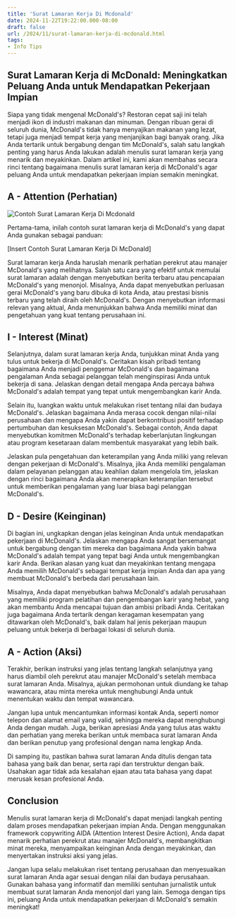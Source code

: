 ```yaml
---
title: 'Surat Lamaran Kerja Di Mcdonald'
date: 2024-11-22T19:22:00.000-08:00
draft: false
url: /2024/11/surat-lamaran-kerja-di-mcdonald.html
tags: 
- Info Tips
---
```


Surat Lamaran Kerja di McDonald: Meningkatkan Peluang Anda untuk Mendapatkan Pekerjaan Impian
---------------------------------------------------------------------------------------------

Siapa yang tidak mengenal McDonald's? Restoran cepat saji ini telah menjadi ikon di industri makanan dan minuman. Dengan ribuan gerai di seluruh dunia, McDonald's tidak hanya menyajikan makanan yang lezat, tetapi juga menjadi tempat kerja yang menjanjikan bagi banyak orang. Jika Anda tertarik untuk bergabung dengan tim McDonald's, salah satu langkah penting yang harus Anda lakukan adalah menulis surat lamaran kerja yang menarik dan meyakinkan. Dalam artikel ini, kami akan membahas secara rinci tentang bagaimana menulis surat lamaran kerja di McDonald's agar peluang Anda untuk mendapatkan pekerjaan impian semakin meningkat.

A - Attention (Perhatian)
-------------------------

![Contoh Surat Lamaran Kerja Di Mcdonald](https://www.contohsurat.my.id/desain/wp-content/uploads/2021/08/contoh-surat-lamaran-kerja-di-mcdonald.jpg)

Pertama-tama, inilah contoh surat lamaran kerja di McDonald's yang dapat Anda gunakan sebagai panduan:

\[Insert Contoh Surat Lamaran Kerja Di McDonald\]

Surat lamaran kerja Anda haruslah menarik perhatian perekrut atau manajer McDonald's yang melihatnya. Salah satu cara yang efektif untuk memulai surat lamaran adalah dengan menyebutkan berita terbaru atau pencapaian McDonald's yang menonjol. Misalnya, Anda dapat menyebutkan perluasan gerai McDonald's yang baru dibuka di kota Anda, atau prestasi bisnis terbaru yang telah diraih oleh McDonald's. Dengan menyebutkan informasi relevan yang aktual, Anda menunjukkan bahwa Anda memiliki minat dan pengetahuan yang kuat tentang perusahaan ini.

I - Interest (Minat)
--------------------

Selanjutnya, dalam surat lamaran kerja Anda, tunjukkan minat Anda yang tulus untuk bekerja di McDonald's. Ceritakan kisah pribadi tentang bagaimana Anda menjadi penggemar McDonald's dan bagaimana pengalaman Anda sebagai pelanggan telah menginspirasi Anda untuk bekerja di sana. Jelaskan dengan detail mengapa Anda percaya bahwa McDonald's adalah tempat yang tepat untuk mengembangkan karir Anda.

Selain itu, luangkan waktu untuk melakukan riset tentang nilai dan budaya McDonald's. Jelaskan bagaimana Anda merasa cocok dengan nilai-nilai perusahaan dan mengapa Anda yakin dapat berkontribusi positif terhadap pertumbuhan dan kesuksesan McDonald's. Sebagai contoh, Anda dapat menyebutkan komitmen McDonald's terhadap keberlanjutan lingkungan atau program kesetaraan dalam membentuk masyarakat yang lebih baik.

Jelaskan pula pengetahuan dan keterampilan yang Anda miliki yang relevan dengan pekerjaan di McDonald's. Misalnya, jika Anda memiliki pengalaman dalam pelayanan pelanggan atau keahlian dalam mengelola tim, jelaskan dengan rinci bagaimana Anda akan menerapkan keterampilan tersebut untuk memberikan pengalaman yang luar biasa bagi pelanggan McDonald's.

D - Desire (Keinginan)
----------------------

Di bagian ini, ungkapkan dengan jelas keinginan Anda untuk mendapatkan pekerjaan di McDonald's. Jelaskan mengapa Anda sangat bersemangat untuk bergabung dengan tim mereka dan bagaimana Anda yakin bahwa McDonald's adalah tempat yang tepat bagi Anda untuk mengembangkan karir Anda. Berikan alasan yang kuat dan meyakinkan tentang mengapa Anda memilih McDonald's sebagai tempat kerja impian Anda dan apa yang membuat McDonald's berbeda dari perusahaan lain.

Misalnya, Anda dapat menyebutkan bahwa McDonald's adalah perusahaan yang memiliki program pelatihan dan pengembangan karir yang hebat, yang akan membantu Anda mencapai tujuan dan ambisi pribadi Anda. Ceritakan juga bagaimana Anda tertarik dengan keragaman kesempatan yang ditawarkan oleh McDonald's, baik dalam hal jenis pekerjaan maupun peluang untuk bekerja di berbagai lokasi di seluruh dunia.

A - Action (Aksi)
-----------------

Terakhir, berikan instruksi yang jelas tentang langkah selanjutnya yang harus diambil oleh perekrut atau manajer McDonald's setelah membaca surat lamaran Anda. Misalnya, ajukan permohonan untuk diundang ke tahap wawancara, atau minta mereka untuk menghubungi Anda untuk menentukan waktu dan tempat wawancara.

Jangan lupa untuk mencantumkan informasi kontak Anda, seperti nomor telepon dan alamat email yang valid, sehingga mereka dapat menghubungi Anda dengan mudah. Juga, berikan apresiasi Anda yang tulus atas waktu dan perhatian yang mereka berikan untuk membaca surat lamaran Anda dan berikan penutup yang profesional dengan nama lengkap Anda.

Di samping itu, pastikan bahwa surat lamaran Anda ditulis dengan tata bahasa yang baik dan benar, serta rapi dan terstruktur dengan baik. Usahakan agar tidak ada kesalahan ejaan atau tata bahasa yang dapat merusak kesan profesional Anda.

Conclusion
----------

Menulis surat lamaran kerja di McDonald's dapat menjadi langkah penting dalam proses mendapatkan pekerjaan impian Anda. Dengan menggunakan framework copywriting AIDA (Attention Interest Desire Action), Anda dapat menarik perhatian perekrut atau manajer McDonald's, membangkitkan minat mereka, menyampaikan keinginan Anda dengan meyakinkan, dan menyertakan instruksi aksi yang jelas.

Jangan lupa selalu melakukan riset tentang perusahaan dan menyesuaikan surat lamaran Anda agar sesuai dengan nilai dan budaya perusahaan. Gunakan bahasa yang informatif dan memiliki sentuhan jurnalistik untuk membuat surat lamaran Anda menonjol dari yang lain. Semoga dengan tips ini, peluang Anda untuk mendapatkan pekerjaan di McDonald's semakin meningkat!